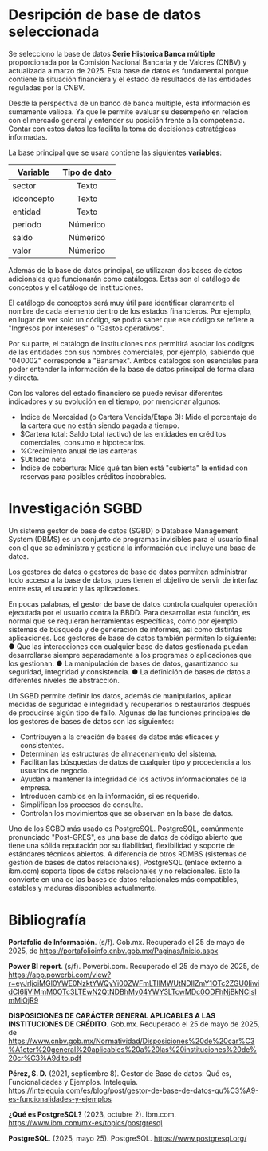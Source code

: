 # Desripción de base de datos seleccionada

Se selecciono la base de datos **Serie Historica Banca múltiple** proporcionada por la Comisión Nacional Bancaria y de Valores (CNBV) y actualizada a marzo de 2025. Esta base de datos es fundamental porque contiene la situación financiera y el estado de resultados de las entidades reguladas por la CNBV.

Desde la perspectiva de un banco de banca múltiple, esta información es sumamente valiosa. Ya que le permite evaluar su desempeño en relación con el mercado general y entender su posición frente a la competencia. Contar con estos datos les facilita la toma de decisiones estratégicas informadas.

La base principal que se usara contiene las siguientes **variables**:

|Variable|Tipo de dato
 --- | :---: 
sector|Texto
idconcepto|Texto
entidad|Texto
periodo|Númerico
saldo|Númerico
valor|Númerico

Además de la base de datos principal, se utilizaran dos bases de datos adicionales que funcionarán como catálogos. Estas son el catálogo de conceptos y el catálogo de instituciones.

El catálogo de conceptos será muy útil para identificar claramente el nombre de cada elemento dentro de los estados financieros. Por ejemplo, en lugar de ver solo un código, se podrá saber que ese código se refiere a "Ingresos por intereses" o "Gastos operativos".

Por su parte, el catálogo de instituciones nos permitirá asociar los códigos de las entidades con sus nombres comerciales, por ejemplo, sabiendo que "040002" corresponde a "Banamex". Ambos catálogos son esenciales para poder entender la información de la base de datos principal de forma clara y directa.

Con los valores del estado financiero se puede revisar diferentes indicadores y su evolución en el tiempo, por mencionar algunos:

- Índice de Morosidad (o Cartera Vencida/Etapa 3): Mide el porcentaje de la cartera que no están siendo pagada a tiempo.
- $Cartera total: Saldo total (activo) de las entidades en créditos comerciales, consumo e hipotecarios.
- %Crecimiento anual de las carteras
- $Utilidad neta
- Índice de cobertura: Mide qué tan bien está "cubierta" la entidad con reservas para posibles créditos incobrables.


# Investigación SGBD

Un sistema gestor de base de datos (SGBD) o Database Management System (DBMS) es un conjunto de programas invisibles para el usuario final con el que se administra y gestiona la información que incluye una base de datos.

Los gestores de datos o gestores de base de datos permiten administrar todo acceso a la base de datos, pues tienen el objetivo de servir de interfaz entre esta, el usuario y las aplicaciones.

En pocas palabras, el gestor de base de datos controla cualquier operación ejecutada por el usuario contra la BBDD. Para desarrollar esta función, es normal que se requieran herramientas específicas, como por ejemplo sistemas de búsqueda y de generación de informes, así como distintas aplicaciones. Los gestores de base de datos también permiten lo siguiente:
● Que las interacciones con cualquier base de datos gestionada puedan desarrollarse siempre separadamente a los programas o aplicaciones que los gestionan.
● La manipulación de bases de datos, garantizando su seguridad, integridad y consistencia.
● La definición de bases de datos a diferentes niveles de abstracción.

Un SGBD permite definir los datos, además de manipularlos, aplicar medidas de seguridad e integridad y recuperarlos o restaurarlos después de producirse algún tipo de fallo. Algunas de las funciones principales de los gestores de bases de datos son las siguientes:

- Contribuyen a la creación de bases de datos más eficaces y consistentes.
- Determinan las estructuras de almacenamiento del sistema.
- Facilitan las búsquedas de datos de cualquier tipo y procedencia a los usuarios de negocio.
- Ayudan a mantener la integridad de los activos informacionales de la empresa.
- Introducen cambios en la información, si es requerido.
- Simplifican los procesos de consulta.
- Controlan los movimientos que se observan en la base de datos.

Uno de los SGBD más usado es PostgreSQL. 
PostgreSQL, comúnmente pronunciado "Post-GRES", es una base de datos de código abierto que tiene una sólida reputación por su fiabilidad, flexibilidad y soporte de estándares técnicos abiertos. A diferencia de otros RDMBS (sistemas de gestión de bases de datos relacionales), PostgreSQL (enlace externo a ibm.com) soporta tipos de datos relacionales y no relacionales. Esto la convierte en una de las bases de datos relacionales más compatibles, estables y maduras disponibles actualmente.


# Bibliografía
**Portafolio de Información**. (s/f). Gob.mx. Recuperado el 25 de mayo de 2025, de https://portafolioinfo.cnbv.gob.mx/Paginas/Inicio.aspx

**Power BI report**. (s/f). Powerbi.com. Recuperado el 25 de mayo de 2025, de https://app.powerbi.com/view?r=eyJrIjoiMGI0YWE0NzktYWQyYi00ZWFmLTllMWUtNDllZmY1OTc2ZGU0IiwidCI6IjVlMmM0OTc3LTEwN2QtNDBhMy04YWY3LTcwMDc0ODFhNjBkNCIsImMiOjR9

**DISPOSICIONES DE CARÁCTER GENERAL APLICABLES A LAS INSTITUCIONES DE CRÉDITO**. Gob.mx. Recuperado el 25 de mayo de 2025, de https://www.cnbv.gob.mx/Normatividad/Disposiciones%20de%20car%C3%A1cter%20general%20aplicables%20a%20las%20instituciones%20de%20cr%C3%A9dito.pdf

**Pérez, S. D.** (2021, septiembre 8). Gestor de Base de datos: Qué es, Funcionalidades y Ejemplos. Intelequia. https://intelequia.com/es/blog/post/gestor-de-base-de-datos-qu%C3%A9-es-funcionalidades-y-ejemplos

**¿Qué es PostgreSQL?** (2023, octubre 2). Ibm.com. https://www.ibm.com/mx-es/topics/postgresql

**PostgreSQL**. (2025, mayo 25). PostgreSQL. https://www.postgresql.org/